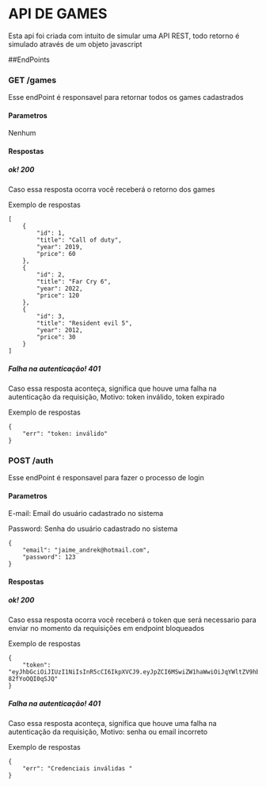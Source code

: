 # API DE GAMES
Esta api foi criada com intuito de simular uma API REST, todo retorno é simulado através de um objeto javascript

##EndPoints

### GET /games
Esse endPoint é responsavel para retornar todos os games cadastrados
#### Parametros
Nenhum
#### Respostas
##### ok! 200

Caso essa resposta ocorra você receberá o retorno dos games

Exemplo de respostas

```
[
    {
        "id": 1,
        "title": "Call of duty",
        "year": 2019,
        "price": 60
    },
    {
        "id": 2,
        "title": "Far Cry 6",
        "year": 2022,
        "price": 120
    },
    {
        "id": 3,
        "title": "Resident evil 5",
        "year": 2012,
        "price": 30
    }
]
```

##### Falha na autenticação! 401
Caso essa resposta aconteça, significa que houve uma falha na autenticação da requisição, Motivo: token inválido, token expirado

Exemplo de respostas
```
{
    "err": "token: inválido"
}
```

### POST /auth
Esse endPoint é responsavel para fazer o processo de login
#### Parametros
E-mail: Email do usuário cadastrado no sistema

Password: Senha do usuário cadastrado no sistema
```
{
    "email": "jaime_andrek@hotmail.com",
    "password": 123
}
```
#### Respostas
##### ok! 200

Caso essa resposta ocorra você receberá o token que será necessario para enviar no momento da requisições em endpoint bloqueados

Exemplo de respostas

```
{
    "token": "eyJhbGciOiJIUzI1NiIsInR5cCI6IkpXVCJ9.eyJpZCI6MSwiZW1haWwiOiJqYWltZV9hbmRyZWtAaG90bWFpbC5jb20iLCJpYXQiOjE2NTM1OTg5OTIsImV4cCI6MTY1Mzc3MTc5Mn0.kIeJwY8JWJskIQFQqs3TPe5wZBR_k-82fYoOQI0qSJQ"
}
```

##### Falha na autenticação! 401
Caso essa resposta aconteça, significa que houve uma falha na autenticação da requisição, Motivo: senha ou email incorreto

Exemplo de respostas
```
{
    "err": "Credenciais inválidas "
}
```

